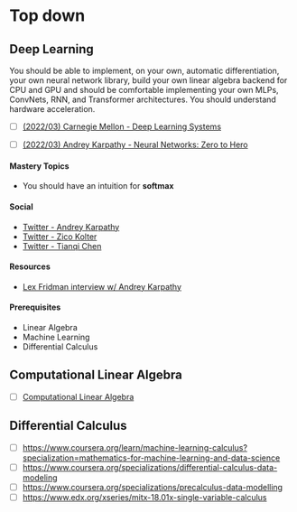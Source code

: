 # Top down

## Deep Learning
You should be able to implement, on your own, automatic differentiation, your own neural network library, build your own linear algebra backend 
for CPU and GPU and should be comfortable implementing your own MLPs, ConvNets, RNN, and Transformer architectures. You should understand hardware acceleration.

- [ ] [(2022/03) Carnegie Mellon - Deep Learning Systems](dnn01)
- [ ] [(2022/03) Andrey Karpathy - Neural Networks: Zero to Hero](dnn02)


[dnn01]: https://www.youtube.com/watch?v=qbJqOFMyIwg
[dnn02]: https://www.youtube.com/watch?v=VMj-3S1tku0&list=PLAqhIrjkxbuWI23v9cThsA9GvCAUhRvKZ

#### Mastery Topics
* You should have an intuition for **softmax**

#### Social
* [Twitter - Andrey Karpathy](https://twitter.com/karpathy)
* [Twitter - Zico Kolter](https://twitter.com/zicokolter)
* [Twitter - Tianqi Chen](https://twitter.com/tqchenml)


#### Resources
* [Lex Fridman interview w/ Andrey Karpathy](https://www.youtube.com/watch?v=cdiD-9MMpb0)

#### Prerequisites
* Linear Algebra
* Machine Learning
* Differential Calculus


## Computational Linear Algebra
- [ ] [Computational Linear Algebra](https://www.youtube.com/playlist?list=PLtmWHNX-gukIc92m1K0P6bIOnZb-mg0hY)

## Differential Calculus
- [ ] https://www.coursera.org/learn/machine-learning-calculus?specialization=mathematics-for-machine-learning-and-data-science
- [ ] https://www.coursera.org/specializations/differential-calculus-data-modeling
- [ ] https://www.coursera.org/specializations/precalculus-data-modelling
- [ ] https://www.edx.org/xseries/mitx-18.01x-single-variable-calculus
